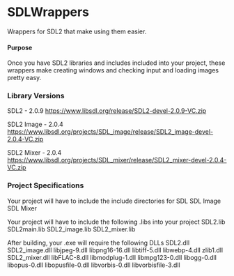 # SDLWrappers
Wrappers for SDL2 that make using them easier.

#### Purpose
Once you have SDL2 libraries and includes included into your project, these wrappers make creating windows and checking input and loading images pretty easy.

### Library Versions
SDL2 - 2.0.9
https://www.libsdl.org/release/SDL2-devel-2.0.9-VC.zip

SDL2 Image - 2.0.4
https://www.libsdl.org/projects/SDL_image/release/SDL2_image-devel-2.0.4-VC.zip

SDL2 Mixer - 2.0.4
https://www.libsdl.org/projects/SDL_mixer/release/SDL2_mixer-devel-2.0.4-VC.zip

### Project Specifications
Your project will have to include the include directories for
SDL
SDL Image
SDL Mixer

Your project will have to include the following .libs into your project
SDL2.lib
SDL2main.lib
SDL2_image.lib
SDL2_mixer.lib

After building, your .exe will require the following DLLs
SDL2.dll
SDL2_image.dll
libjpeg-9.dll
libpng16-16.dll
libtiff-5.dll
libwebp-4.dll
zlib1.dll
SDL2_mixer.dll
libFLAC-8.dll
libmodplug-1.dll
libmpg123-0.dll
libogg-0.dll
libopus-0.dll
libopusfile-0.dll
libvorbis-0.dll
libvorbisfile-3.dll
